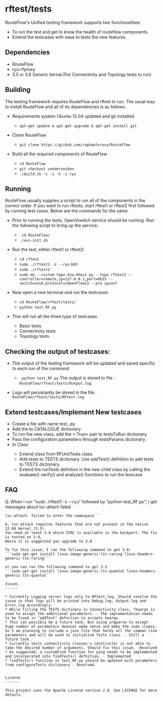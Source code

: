 rftest/tests
===========

RouteFlow's Unified testing framework supports two functionalities:
* To run the test and get to know the health of routeflow components.
* Extend the testcases with ease to tests the new features.

Dependencies
-----------

* RouteFlow
* ryu-rfproxy
* 3.5 or 3.8 Generic kernal.(For Connectivity and Topology tests to run)

Building
--------

The testing framework requires RouteFlow and rftest to run. The usual way to install RouteFlow and
all of its dependencies is as follows:

* Requirements system Ubuntu 12.04 updated and git installed. 
    + ```apt-get update & apt-get upgrade & apt-get install git```

* Clone RouteFlow
    + ```git clone https://github.com/raphaelvrosa/RouteFlow```

* Build all the required components of RouteFlow

    + ``` cd RouteFlow ```
    + ``` git checkout vandervecken ```
    + ``` ./build.sh -c -z -n -i ryu ```

Running
-------

RouteFlow usually supplies a script to run all of the components in the
correct order. If you want to run rftests, start rftest1 or rftest2 first followed by 
running test cases. Below are the commands for the same.

* Prior to running the tests, OpenVswitch service should be running. Run the following 
script to bring up the service:

    + ``` cd RouteFlow/```  
    + ```./ovs-init.sh```

* Run the test, either rftest1 or rftest2:

    + ```cd rftest```
    + ```sudo ./rftest1 -z --ryu```
(or)
    + ```sudo ./rftest2 ```
    + ``` sudo mn --custom topo-4sw-4host.py --topo rftest2 --controller=remote,ip=127.0.0.1,port=6633 --switch=ovsk,protocols=OpenFlow13 --pre ipconf ```

* Now open a new terminal and run the testcases:

    + ```cd RouteFlow/rftest/tests/```
    + ```python test_RF.py```

* This will run all the three type of testcases.
    + Basic tests
    + Connectivity tests
    + Topology tests.

Checking the output of testcases:
--------------------------------

* The output of the testing framework will be updated and saved specific to each run of the command
    + ``` python test_RF.py``` The output is stored to file : ```RouteFlow/rftest/tests/Output.log```

* Logs will persistantly be stored in the file : ```RouteFlow/rftest/tests/RFtest.log```

Extend testcases/Implement New testcases
----------------------------------------

* Create a file with name test_<xyz>.py
* Add the <xyz> to CATALOGUE dictionary.
* To run the new class, add the <<xyz>:True> pair to testsToRun dictionary.
* Pass the configuration parameters through testsParams dictionary.
* In Class <xyz>
    + Extend class<xyz> from RFUnitTests class.
    + Add tests to TESTS dictionary. Use addTest() defnition to add tests to TESTS dictionary.
    + Extend the runTests defnition in the new child class <xyz> by calling the evaluate() verify() and analyze() functions to run the testcase.

FAQ
---

Q. When I run "sudo ./rftest1 -z --ryu" followed by "python test_RF.py", 
I get messages about lxc-attach faled
```lxc-attach: No such file or directory - failed to open '/proc/19731/ns/pid'
lxc-attach: failed to enter the namespace```

A. lxc-attach requires features that are not present in the native 12.04 kernel (3.5). 
You need at least 3.8 which IIRC is available in the backport. The fix is tested on 3.8,
Hence it is suggested you upgrade to 3.8

To fix this issue, I ran the following command to get 3.8:
```sudo apt-get install linux-image-generic-lts-raring linux-headers-generic-lts-raring```

or you can run the following command to get 3.5
```sudo apt-get install linux-image-generic-lts-quantal linux-headers-generic-lts-quantal```

Issues
------

* Currently Logging server logs only to RFtest.log. Should resolve the issue so that logs will be printed into Debug.log, Output.log and Error.log accordingly.
* While filling the TESTS dictinary in Connectivity class, *kwargs is used to accept the additional parameters. - The implementation needs to be fixed in "addTest" defnition to accepts kwargs.
* This can possibly be a future task. But using argparse to accept huge number of parameters doesnot make sense and make the code clumsy. So I am planning to include a josn file that holds all the comman line parameters and will be used to initialise Tests class. - Still a future task.
* Currently tests_connectivity classes's constructor is not able to take the desired number of arguments. Should fix this issue. -Resolved
* As suggested, a customFind function for ping needs to be implemented and incorporated into findTests() defnition. - Implemented
* findTests() function in test_RF.py should be updated with parameters from configureTests dictionary - Resolved.


License
-------

This project uses the Apache License version 2.0. See LICENSE for more details.
